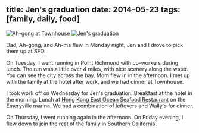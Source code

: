 title: Jen's graduation
date: 2014-05-23
tags: [family, daily, food]
---

![Ah-gong at Townhouse](https://dl.dropbox.com/u/4291520/scriptogram/ah-gong.jpg)
![Jen's graduation](https://dl.dropbox.com/u/4291520/scriptogram/jen-graduation.jpg)

Dad, Ah-gong, and Ah-ma flew in Monday night; Jen and I drove to pick them up at SFO.

On Tuesday, I went running in Point Richmond with co-workers during lunch. The run was a little over 4 miles, with nice scenery along the water. You can see the city across the bay. Mom flew in in the afternoon. I met up with the family at the hotel after work, and we had dinner at Townhouse.

I took work off on Wednesday for Jen's graduation. Breakfast at the hotel in the morning. Lunch at [Hong Kong East Ocean Seafood Restaurant](http://www.hkeo.us/) on the Emeryville marina. We had a combination of leftovers and Wally's for dinner.

On Thursday, I went running again in the afternoon. On Friday evening, I flew down to join the rest of the family in Southern California.